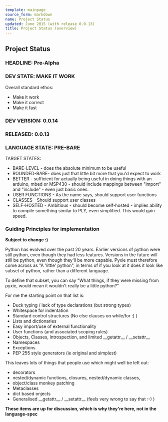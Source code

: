 ```yaml
---
template: mainpage
source_form: markdown
name: Project Status
updated: June 2015 (with release 0.0.13)
title: Project Status (overview)
---
```

## Project Status

### HEADLINE: Pre-Alpha

### DEV STATE: MAKE IT WORK

Overall standard ethos:

* Make it work
* Make it correct
* Make it fast

### DEV VERSION: 0.0.14

### RELEASED: 0.0.13

### LANGUAGE STATE: PRE-BARE

TARGET STATES:

* BARE-LEVEL - does the absolute minimum to be useful
* ROUNDED-BARE- does just that little bit more that you'd expect to work
* BETTER - sufficient for actually being useful in doing things with an arduino, mbed or MSP430 - should include mappings between "import" and "include" - even just basic ones.
* USER FUNCTIONS - As the name says, should support user functions
* CLASSES - Should support user classes
* SELF-HOSTED - Ambitious - should become self-hosted - implies ability to compile something similar to PLY, even simplified. This would gain speed.

### Guiding Principles for implementation

**Subject to change :)**

Python has evolved over the past 20 years. Earlier versions of python were
still python, even though they had less features. Versions in the future will
still be python, even though they'll be more capable. Pyxie must therefore
come across as "A 'little' python", in terms of if you look at it does it look like 
subset of python, rather than a different language.

To define that subset, you can say "What things, if they were missing from pyxie, would
mean it wouldn't really be a little python?"

For me the starting point on that list is:

* Duck typing / lack of type declarations (but strong types)
* Whitespace for indentation
* Standard control structures (No else clauses on while/for :) )
* Lists and dictionaries
* Easy import/use of external functionality
* User functions (and associated scoping rules)
* Objects, Classes, Introspection, and limited \_\_getattr\_\_ / \_\_setattr\_\_
* Namespaces
* Exceptions
* PEP 255 style generators (ie original and simplest)

This leaves lots of things that people use which might well be left out:

* decorators
* nested/dynamic functions, closures, nested/dynamic classes,
* object/class monkey patching
* Metaclasses
* dict based onjects
* Generalised \_\_getattr\_\_ / \_\_setattr\_\_ (feels very wrong to say that :-) )

**These items are up for discussion, which is why they're here, not in the language-spec**
